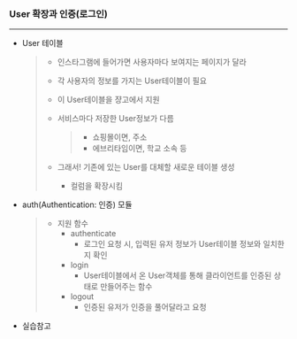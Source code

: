 ### User 확장과 인증(로그인)

---

- User 테이블

  > - 인스타그램에 들어가면 사용자마다 보여지는 페이지가 달라
  >
  > - 각 사용자의 정보를 가지는 User테이블이 필요
  >
  > - 이 User테이블을 쟝고에서 지원
  >
  > - 서비스마다 저장한 User정보가 다름
  >
  >   > - 쇼핑몰이면, 주소 
  >   > - 에브리타임이면, 학교 소속 등
  >
  > - 그래서! 기존에 있는 User를 대체할 새로운 테이블 생성
  >
  >   - 컬럼을 확장시킴

- auth(Authentication: 인증) 모듈

  > - 지원 함수
  >   - authenticate
  >     - 로그인 요청 시, 입력된 유저 정보가 User테이블 정보와 일치한지 확인
  >   - login
  >     - User테이블에서 온 User객체를 통해 클라이언트를 인증된 상태로 만들어주는 함수
  >   - logout
  >     - 인증된 유저가 인증을 풀어달라고 요청

- 실습참고

